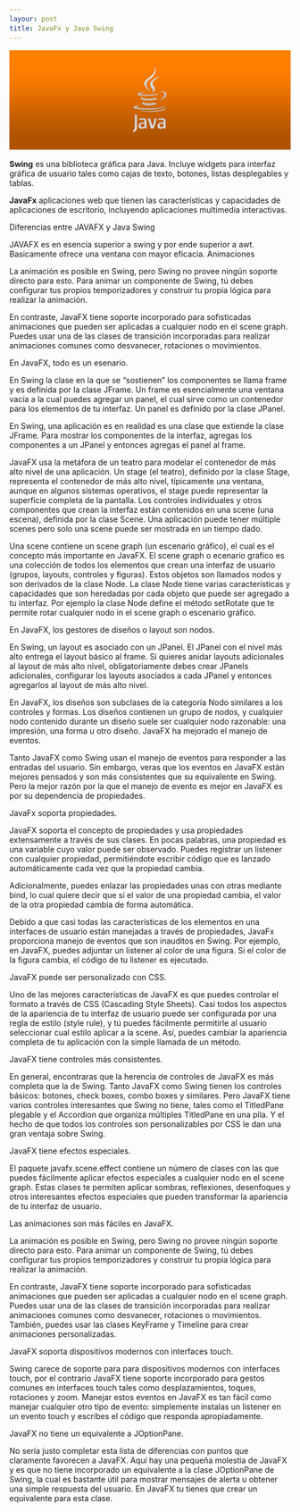 ```yaml
---
layour: post
title: JavaFx y Java Swing
---
```

![GitHub Logo](/images/java.jpg)



**Swing** es una biblioteca gráfica para Java. Incluye widgets para interfaz gráfica de usuario tales como cajas de texto, botones, listas desplegables y tablas.

**JavaFx** aplicaciones web que tienen las características y capacidades de aplicaciones de escritorio, incluyendo aplicaciones multimedia interactivas.

Diferencias entre JAVAFX y Java Swing

JAVAFX es en esencia superior a swing y por ende superior a awt. Basicamente ofrece una ventana con mayor eficacia. Animaciones

La animación es posible en Swing, pero Swing no provee ningún soporte directo para esto. Para animar un componente de Swing, tú debes configurar tus propios temporizadores y construir tu propia lógica para realizar la animación.

En contraste, JavaFX tiene soporte incorporado para sofisticadas animaciones que pueden ser aplicadas a cualquier nodo en el scene graph. Puedes usar una de las clases de transición incorporadas para realizar animaciones comunes como desvanecer, rotaciones o movimientos.

En JavaFX, todo es un esenario.

En Swing la clase en la que se “sostienen” los componentes se llama frame y es definida por la clase JFrame. Un frame es esencialmente una ventana vacía a la cual puedes agregar un panel, el cual sirve como un contenedor para los elementos de tu interfaz. Un panel es definido por la clase JPanel.

En Swing, una aplicación es en realidad es una clase que extiende la clase JFrame. Para mostrar los componentes de la interfaz, agregas los componentes a un JPanel y entonces agregas el panel al frame.

JavaFX usa la metáfora de un teatro para modelar el contenedor de más alto nivel de una aplicación. Un stage (el teatro), definido por la clase Stage, representa el contenedor de más alto nivel, típicamente una ventana, aunque en algunos sistemas operativos, el stage puede representar la superficie completa de la pantalla. Los controles individuales y otros componentes que crean la interfaz están contenidos en una scene (una escena), definida por la clase Scene. Una aplicación puede tener múltiple scenes pero solo una scene puede ser mostrada en un tiempo dado.

Una scene contiene un scene graph (un escenario gráfico), el cual es el concepto más importante en JavaFX. El scene graph o ecenario grafico es una colección de todos los elementos que crean una interfaz de usuario (grupos, layouts, controles y figuras). Estos objetos son llamados nodos y son derivados de la clase Node. La clase Node tiene varias características y capacidades que son heredadas por cada objeto que puede ser agregado a tu interfaz. Por ejemplo la clase Node define el método setRotate que te permite rotar cualquier nodo in el scene graph o escenario gráfico.

En JavaFX, los gestores de diseños o layout son nodos.

En Swing, un layout es asociado con un JPanel. El JPanel con el nivel más alto entrega el layout básico al frame. Si quieres anidar layouts adicionales al layout de más alto nivel, obligatoriamente debes crear JPanels adicionales, configurar los layouts asociados a cada JPanel y entonces agregarlos al layout de más alto nivel.

En JavaFX, los diseños son subclases de la categoría Nodo similares a los controles y formas. Los diseños contienen un grupo de nodos, y cualquier nodo contenido durante un diseño suele ser cualquier nodo razonable: una impresión, una forma u otro diseño. JavaFX ha mejorado el manejo de eventos.

Tanto JavaFX como Swing usan el manejo de eventos para responder a las entradas del usuario. Sin embargo, veras que los eventos en JavaFX están mejores pensados y son más consistentes que su equivalente en Swing. Pero la mejor razón por la que el manejo de evento es mejor en JavaFX es por su dependencia de propiedades.

JavaFx soporta propiedades.

JavaFX soporta el concepto de propiedades y usa propiedades extensamente a través de sus clases. En pocas palabras, una propiedad es una variable cuyo valor puede ser observado.  Puedes  registrar un listener con cualquier propiedad, permitiéndote escribir código que es lanzado automáticamente cada vez que la propiedad cambia. 

Adicionalmente, puedes enlazar las propiedades unas con otras mediante bind, lo cual quiere decir que si el valor de una propiedad cambia, el valor de la otra propiedad cambia de forma automática.

Debido a que casi todas las características de los elementos en una interfaces de usuario están manejadas a través de propiedades, JavaFx proporciona manejo de eventos que son inauditos en Swing. Por ejemplo, en JavaFX, puedes adjuntar un listener al color de una figura. Si el color de la figura cambia, el código de tu listener es ejecutado.

JavaFX puede ser personalizado con CSS.

Uno de las mejores características de JavaFX es que puedes controlar el formato a través de CSS (Cascading Style Sheets). Casi todos los aspectos de la apariencia de tu interfaz de usuario puede ser configurada por una regla de estilo (style rule), y tú puedes fácilmente permitirle al usuario seleccionar cual estilo aplicar a la scene. Así, puedes cambiar la apariencia completa de tu aplicación con la simple llamada de un método.

JavaFX tiene controles más consistentes.

En general, encontraras que la herencia de controles de JavaFX es más completa que la de Swing. Tanto JavaFX como Swing tienen los controles básicos: botones, check boxes, combo boxes y similares. Pero JavaFX tiene varios controles interesantes que Swing no tiene, tales como el TitledPane plegable y el Accordion que organiza múltiples TitledPane en una pila. Y el hecho de que todos los controles son personalizables por CSS le dan una gran ventaja sobre Swing.

JavaFX tiene efectos especiales.

El paquete javafx.scene.effect contiene un número de clases con las que puedes fácilmente aplicar efectos especiales a cualquier nodo en el scene graph. Estas clases te permiten aplicar sombras, reflexiones, desenfoques y otros interesantes efectos especiales que pueden transformar la apariencia de tu interfaz de usuario.

Las animaciones son más fáciles en JavaFX.

La animación es posible en Swing, pero Swing no provee ningún soporte directo para esto. Para animar un componente de Swing, tú debes configurar tus propios temporizadores y construir tu propia lógica para realizar la animación.

En contraste, JavaFX tiene soporte incorporado para sofisticadas animaciones que pueden ser aplicadas a cualquier nodo en el scene graph. Puedes usar una de las clases de transición incorporadas para realizar animaciones comunes como desvanecer, rotaciones o movimientos. También, puedes usar las clases KeyFrame y Timeline para crear animaciones personalizadas.

JavaFX soporta dispositivos modernos con interfaces touch.

Swing carece de soporte para para dispositivos modernos con interfaces touch, por el contrario JavaFX tiene soporte incorporado para gestos comunes en interfaces touch tales como desplazamientos, toques, rotaciones y zoom. Manejar estos eventos en JavaFX es tan fácil como manejar cualquier otro tipo de evento: simplemente instalas un listener en un evento touch y escribes el código que responda apropiadamente.

JavaFX no tiene un equivalente a JOptionPane.

No sería justo completar esta lista de diferencias con puntos que claramente favorecen a JavaFX. Aquí hay una pequeña molestia de JavaFX y es que no tiene incorporado un equivalente a la clase JOptionPane de Swing, la cual es bastante útil para mostrar mensajes de alerta u obtener una simple respuesta del usuario. En JavaFX tu tienes que crear un equivalente para esta clase.
